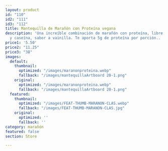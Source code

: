 ```yaml
---
layout: product
id: "110"
id2: "111"
id3: "112"
title: Mantequilla de Marañón con Proteína vegana
description: 'Una increíble combinación de marañón con proteína, libre de lactosa
  y caseína, sabor a vainilla. Te aporta 5g de proteína por porción..  '
price1: '5.50'
price2: "11.25"
price3: "38"
images:
  default:
    thumbnail:
      optimized: "/images/maranonproteina.webp"
      fallback: "/images/mantequillaArtboard 20-1.png"
    original:
      optimized: "/images/maranonproteina.webp"
      fallback: "/images/mantequillaArtboard 20-1.png"
  featured:
    thumbnail:
      optimized: "/images/FEAT-THUMB-MARANON-CLAS.webp"
      fallback: "/images/FEAT-THUMB-MARANON-CLAS.jpg"
    original:
      optimized: ''
      fallback: ''
category: marañón
featured: false
section: Store

---
```

